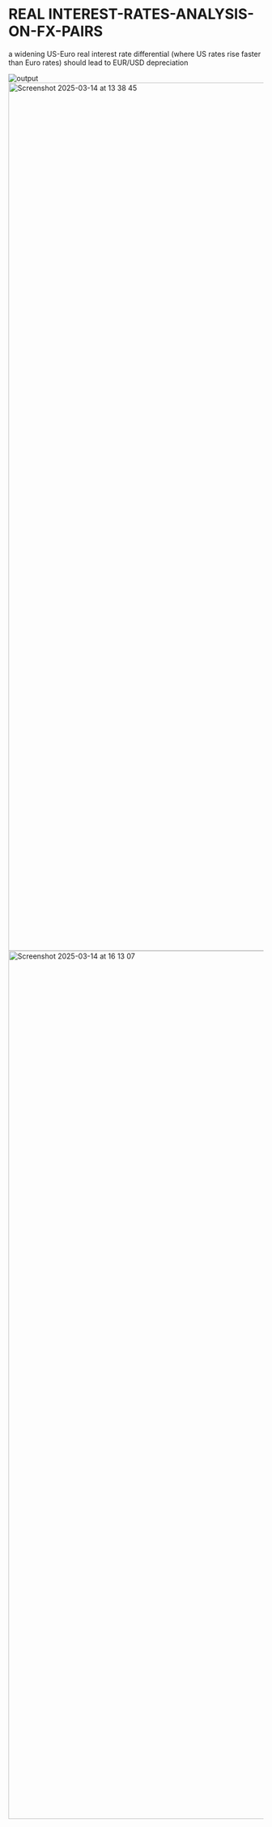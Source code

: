 # REAL INTEREST-RATES-ANALYSIS-ON-FX-PAIRS

 a widening US-Euro real interest rate differential (where US rates rise faster than Euro rates) should lead to EUR/USD depreciation

![output](https://github.com/user-attachments/assets/8ac79e6f-485f-457b-bf70-8c3e84c47227)
<img width="1710" alt="Screenshot 2025-03-14 at 13 38 45" src="https://github.com/user-attachments/assets/9895918e-c3d1-4c94-83a3-71e6a2978441" />
<img width="1710" alt="Screenshot 2025-03-14 at 16 13 07" src="https://github.com/user-attachments/assets/ca500673-1699-49d4-9808-2d78dadc9e0b" />
